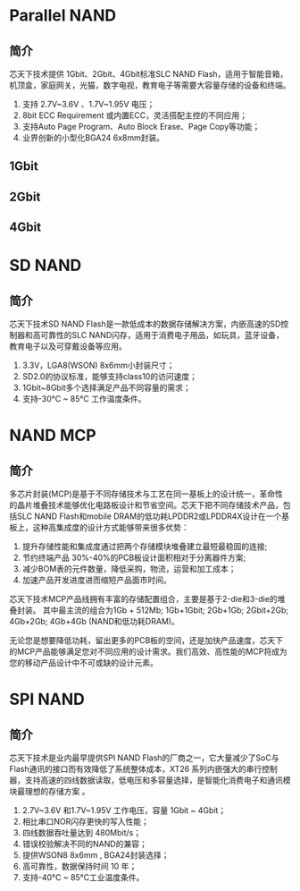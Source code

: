 # Parallel NAND

## 简介

芯天下技术提供 1Gbit、2Gbit、4Gbit标准SLC NAND Flash，适用于智能音箱，机顶盒，家庭网关，光猫，数字电视，教育电子等需要大容量存储的设备和终端。
1. 支持 2.7V~3.6V 、1.7V~1.95V 电压；
2. 8bit ECC Requirement 或内置ECC，灵活搭配主控的不同应用；
3. 支持Auto Page Program、Auto Block Erase、Page Copy等功能；
4. 业界创新的小型化BGA24 6x8mm封装。

## 1Gbit



## 2Gbit



## 4Gbit

# SD NAND

## 简介

芯天下技术SD NAND Flash是一款低成本的数据存储解决方案，内嵌高速的SD控制器和高可靠性的SLC NAND闪存，适用于消费电子用品，如玩具，蓝牙设备，教育电子以及可穿戴设备等应用。
1. 3.3V，LGA8(WSON) 8x6mm小封装尺寸；
2. SD2.0的协议标准，能够支持class10的访问速度；
3. 1Gbit~8Gbit多个选择满足产品不同容量的需求；
4. 支持-30°C ~ 85°C 工作温度条件。

# NAND MCP

## 简介

多芯片封装(MCP)是基于不同存储技术与工艺在同一基板上的设计统一，革命性的晶片堆叠技术能够优化电路板设计和节省空间。芯天下把不同存储技术产品，包括SLC NAND Flash和mobile DRAM的低功耗LPDDR2或LPDDR4X设计在一个基板上，这种高集成度的设计方式能够带来很多优势：
1. 提升存储性能和集成度通过把两个存储模块堆叠建立最短最稳固的连接;
2. 节约终端产品 30%-40%的PCB板设计面积相对于分离器件方案;
3. 减少BOM表的元件数量，降低采购，物流，运营和加工成本；
4. 加速产品开发进度进而缩短产品面市时间。

芯天下技术MCP产品线拥有丰富的存储配置组合，主要是基于2-die和3-die的堆叠封装。 其中最主流的组合为1Gb + 512Mb; 1Gb+1Gbit; 2Gb+1Gb; 2Gbit+2Gb; 4Gb+2Gb;
4Gb+4Gb (NAND和低功耗DRAM)。

无论您是想要降低功耗，留出更多的PCB板的空间，还是加快产品速度，芯天下的MCP产品能够满足您对不同应用的设计需求。我们高效、高性能的MCP将成为您的移动产品设计中不可或缺的设计元素。


# SPI NAND

## 简介

芯天下技术是业内最早提供SPI NAND Flash的厂商之一，它大量减少了SoC与Flash通讯的接口而有效降低了系统整体成本，XT26 系列内嵌强大的串行控制器，支持高速的四线数据读取，低电压和多容量选择，是智能化消费电子和通讯模块最理想的存储方案 。
1. 2.7V~3.6V 和1.7V~1.95V 工作电压，容量 1Gbit ~ 4Gbit；
2. 相比串口NOR闪存更快的写入性能；
3. 四线数据吞吐量达到 480Mbit/s；
4. 错误校验解决不同的NAND的兼容；
5. 提供WSON8 8x6mm , BGA24封装选择；
6. 高可靠性，数据保持时间 10 年；
7. 支持-40°C ~ 85°C工业温度条件。

